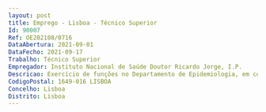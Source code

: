 ```yaml
--- 
layout: post
title: Emprego - Lisboa - Técnico Superior
Id: 90007
Ref: OE202108/0716
DataAbertura: 2021-09-01
DataFecho: 2021-09-17
Trabalho: Técnico Superior
Empregador: Instituto Nacional de Saúde Doutor Ricardo Jorge, I.P.
Descricao: Exercício de funções no Departamento de Epidemiologia, em conformidade com as competências previstas no artigo 7º do anexo à Portaria nº 162 2012, de 22 de maio.
CodigoPostal: 1649-016 LISBOA
Concelho: Lisboa
Distrito: Lisboa
--- 
```

